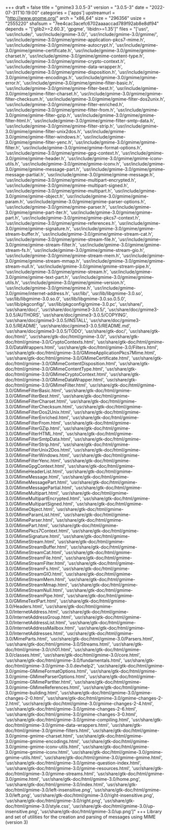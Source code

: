 +++
draft = false
title = "gmime3 3.0.5-3"
version = "3.0.5-3"
date = "2022-07-31T10:19:00"
categories = ['apps']
upstreamurl = "http://www.gnome.org/"
arch = "x86_64"
size = "296356"
usize = "2555220"
sha1sum = "7ee4cac3acefc6702aaaaccad789f92ab8e8df94"
depends = "['glib2>=2.60.3', 'gpgme', 'libidn>=1.35']"
files = "['usr/', 'usr/include/', 'usr/include/gmime-3.0/', 'usr/include/gmime-3.0/gmime/', 'usr/include/gmime-3.0/gmime/gmime-application-pkcs7-mime.h', 'usr/include/gmime-3.0/gmime/gmime-autocrypt.h', 'usr/include/gmime-3.0/gmime/gmime-certificate.h', 'usr/include/gmime-3.0/gmime/gmime-charset.h', 'usr/include/gmime-3.0/gmime/gmime-content-type.h', 'usr/include/gmime-3.0/gmime/gmime-crypto-context.h', 'usr/include/gmime-3.0/gmime/gmime-data-wrapper.h', 'usr/include/gmime-3.0/gmime/gmime-disposition.h', 'usr/include/gmime-3.0/gmime/gmime-encodings.h', 'usr/include/gmime-3.0/gmime/gmime-error.h', 'usr/include/gmime-3.0/gmime/gmime-filter-basic.h', 'usr/include/gmime-3.0/gmime/gmime-filter-best.h', 'usr/include/gmime-3.0/gmime/gmime-filter-charset.h', 'usr/include/gmime-3.0/gmime/gmime-filter-checksum.h', 'usr/include/gmime-3.0/gmime/gmime-filter-dos2unix.h', 'usr/include/gmime-3.0/gmime/gmime-filter-enriched.h', 'usr/include/gmime-3.0/gmime/gmime-filter-from.h', 'usr/include/gmime-3.0/gmime/gmime-filter-gzip.h', 'usr/include/gmime-3.0/gmime/gmime-filter-html.h', 'usr/include/gmime-3.0/gmime/gmime-filter-smtp-data.h', 'usr/include/gmime-3.0/gmime/gmime-filter-strip.h', 'usr/include/gmime-3.0/gmime/gmime-filter-unix2dos.h', 'usr/include/gmime-3.0/gmime/gmime-filter-windows.h', 'usr/include/gmime-3.0/gmime/gmime-filter-yenc.h', 'usr/include/gmime-3.0/gmime/gmime-filter.h', 'usr/include/gmime-3.0/gmime/gmime-format-options.h', 'usr/include/gmime-3.0/gmime/gmime-gpg-context.h', 'usr/include/gmime-3.0/gmime/gmime-header.h', 'usr/include/gmime-3.0/gmime/gmime-iconv-utils.h', 'usr/include/gmime-3.0/gmime/gmime-iconv.h', 'usr/include/gmime-3.0/gmime/gmime-message-part.h', 'usr/include/gmime-3.0/gmime/gmime-message-partial.h', 'usr/include/gmime-3.0/gmime/gmime-message.h', 'usr/include/gmime-3.0/gmime/gmime-multipart-encrypted.h', 'usr/include/gmime-3.0/gmime/gmime-multipart-signed.h', 'usr/include/gmime-3.0/gmime/gmime-multipart.h', 'usr/include/gmime-3.0/gmime/gmime-object.h', 'usr/include/gmime-3.0/gmime/gmime-param.h', 'usr/include/gmime-3.0/gmime/gmime-parser-options.h', 'usr/include/gmime-3.0/gmime/gmime-parser.h', 'usr/include/gmime-3.0/gmime/gmime-part-iter.h', 'usr/include/gmime-3.0/gmime/gmime-part.h', 'usr/include/gmime-3.0/gmime/gmime-pkcs7-context.h', 'usr/include/gmime-3.0/gmime/gmime-references.h', 'usr/include/gmime-3.0/gmime/gmime-signature.h', 'usr/include/gmime-3.0/gmime/gmime-stream-buffer.h', 'usr/include/gmime-3.0/gmime/gmime-stream-cat.h', 'usr/include/gmime-3.0/gmime/gmime-stream-file.h', 'usr/include/gmime-3.0/gmime/gmime-stream-filter.h', 'usr/include/gmime-3.0/gmime/gmime-stream-fs.h', 'usr/include/gmime-3.0/gmime/gmime-stream-gio.h', 'usr/include/gmime-3.0/gmime/gmime-stream-mem.h', 'usr/include/gmime-3.0/gmime/gmime-stream-mmap.h', 'usr/include/gmime-3.0/gmime/gmime-stream-null.h', 'usr/include/gmime-3.0/gmime/gmime-stream-pipe.h', 'usr/include/gmime-3.0/gmime/gmime-stream.h', 'usr/include/gmime-3.0/gmime/gmime-text-part.h', 'usr/include/gmime-3.0/gmime/gmime-utils.h', 'usr/include/gmime-3.0/gmime/gmime-version.h', 'usr/include/gmime-3.0/gmime/gmime.h', 'usr/include/gmime-3.0/gmime/internet-address.h', 'usr/lib/', 'usr/lib/libgmime-3.0.so', 'usr/lib/libgmime-3.0.so.0', 'usr/lib/libgmime-3.0.so.0.5.0', 'usr/lib/pkgconfig/', 'usr/lib/pkgconfig/gmime-3.0.pc', 'usr/share/', 'usr/share/doc/', 'usr/share/doc/gmime3-3.0.5/', 'usr/share/doc/gmime3-3.0.5/AUTHORS', 'usr/share/doc/gmime3-3.0.5/COPYING', 'usr/share/doc/gmime3-3.0.5/INSTALL', 'usr/share/doc/gmime3-3.0.5/README', 'usr/share/doc/gmime3-3.0.5/README.md', 'usr/share/doc/gmime3-3.0.5/TODO', 'usr/share/gtk-doc/', 'usr/share/gtk-doc/html/', 'usr/share/gtk-doc/html/gmime-3.0/', 'usr/share/gtk-doc/html/gmime-3.0/CryptoContexts.html', 'usr/share/gtk-doc/html/gmime-3.0/DataWrappers.html', 'usr/share/gtk-doc/html/gmime-3.0/Filters.html', 'usr/share/gtk-doc/html/gmime-3.0/GMimeApplicationPkcs7Mime.html', 'usr/share/gtk-doc/html/gmime-3.0/GMimeCertificate.html', 'usr/share/gtk-doc/html/gmime-3.0/GMimeContentDisposition.html', 'usr/share/gtk-doc/html/gmime-3.0/GMimeContentType.html', 'usr/share/gtk-doc/html/gmime-3.0/GMimeCryptoContext.html', 'usr/share/gtk-doc/html/gmime-3.0/GMimeDataWrapper.html', 'usr/share/gtk-doc/html/gmime-3.0/GMimeFilter.html', 'usr/share/gtk-doc/html/gmime-3.0/GMimeFilterBasic.html', 'usr/share/gtk-doc/html/gmime-3.0/GMimeFilterBest.html', 'usr/share/gtk-doc/html/gmime-3.0/GMimeFilterCharset.html', 'usr/share/gtk-doc/html/gmime-3.0/GMimeFilterChecksum.html', 'usr/share/gtk-doc/html/gmime-3.0/GMimeFilterDos2Unix.html', 'usr/share/gtk-doc/html/gmime-3.0/GMimeFilterEnriched.html', 'usr/share/gtk-doc/html/gmime-3.0/GMimeFilterFrom.html', 'usr/share/gtk-doc/html/gmime-3.0/GMimeFilterGZip.html', 'usr/share/gtk-doc/html/gmime-3.0/GMimeFilterHTML.html', 'usr/share/gtk-doc/html/gmime-3.0/GMimeFilterSmtpData.html', 'usr/share/gtk-doc/html/gmime-3.0/GMimeFilterStrip.html', 'usr/share/gtk-doc/html/gmime-3.0/GMimeFilterUnix2Dos.html', 'usr/share/gtk-doc/html/gmime-3.0/GMimeFilterWindows.html', 'usr/share/gtk-doc/html/gmime-3.0/GMimeFilterYenc.html', 'usr/share/gtk-doc/html/gmime-3.0/GMimeGpgContext.html', 'usr/share/gtk-doc/html/gmime-3.0/GMimeHeaderList.html', 'usr/share/gtk-doc/html/gmime-3.0/GMimeMessage.html', 'usr/share/gtk-doc/html/gmime-3.0/GMimeMessagePart.html', 'usr/share/gtk-doc/html/gmime-3.0/GMimeMessagePartial.html', 'usr/share/gtk-doc/html/gmime-3.0/GMimeMultipart.html', 'usr/share/gtk-doc/html/gmime-3.0/GMimeMultipartEncrypted.html', 'usr/share/gtk-doc/html/gmime-3.0/GMimeMultipartSigned.html', 'usr/share/gtk-doc/html/gmime-3.0/GMimeObject.html', 'usr/share/gtk-doc/html/gmime-3.0/GMimeParamList.html', 'usr/share/gtk-doc/html/gmime-3.0/GMimeParser.html', 'usr/share/gtk-doc/html/gmime-3.0/GMimePart.html', 'usr/share/gtk-doc/html/gmime-3.0/GMimePkcs7Context.html', 'usr/share/gtk-doc/html/gmime-3.0/GMimeSignature.html', 'usr/share/gtk-doc/html/gmime-3.0/GMimeStream.html', 'usr/share/gtk-doc/html/gmime-3.0/GMimeStreamBuffer.html', 'usr/share/gtk-doc/html/gmime-3.0/GMimeStreamCat.html', 'usr/share/gtk-doc/html/gmime-3.0/GMimeStreamFile.html', 'usr/share/gtk-doc/html/gmime-3.0/GMimeStreamFilter.html', 'usr/share/gtk-doc/html/gmime-3.0/GMimeStreamFs.html', 'usr/share/gtk-doc/html/gmime-3.0/GMimeStreamGIO.html', 'usr/share/gtk-doc/html/gmime-3.0/GMimeStreamMem.html', 'usr/share/gtk-doc/html/gmime-3.0/GMimeStreamMmap.html', 'usr/share/gtk-doc/html/gmime-3.0/GMimeStreamNull.html', 'usr/share/gtk-doc/html/gmime-3.0/GMimeStreamPipe.html', 'usr/share/gtk-doc/html/gmime-3.0/GMimeTextPart.html', 'usr/share/gtk-doc/html/gmime-3.0/Headers.html', 'usr/share/gtk-doc/html/gmime-3.0/InternetAddress.html', 'usr/share/gtk-doc/html/gmime-3.0/InternetAddressGroup.html', 'usr/share/gtk-doc/html/gmime-3.0/InternetAddressList.html', 'usr/share/gtk-doc/html/gmime-3.0/InternetAddressMailbox.html', 'usr/share/gtk-doc/html/gmime-3.0/InternetAddresses.html', 'usr/share/gtk-doc/html/gmime-3.0/MimeParts.html', 'usr/share/gtk-doc/html/gmime-3.0/Parsers.html', 'usr/share/gtk-doc/html/gmime-3.0/Streams.html', 'usr/share/gtk-doc/html/gmime-3.0/ch01.html', 'usr/share/gtk-doc/html/gmime-3.0/classes.html', 'usr/share/gtk-doc/html/gmime-3.0/core.html', 'usr/share/gtk-doc/html/gmime-3.0/fundamentals.html', 'usr/share/gtk-doc/html/gmime-3.0/gmime-3.0.devhelp2', 'usr/share/gtk-doc/html/gmime-3.0/gmime-GMimeFormatOptions.html', 'usr/share/gtk-doc/html/gmime-3.0/gmime-GMimeParserOptions.html', 'usr/share/gtk-doc/html/gmime-3.0/gmime-GMimePartIter.html', 'usr/share/gtk-doc/html/gmime-3.0/gmime-GMimeReferences.html', 'usr/share/gtk-doc/html/gmime-3.0/gmime-building.html', 'usr/share/gtk-doc/html/gmime-3.0/gmime-changes-2-0.html', 'usr/share/gtk-doc/html/gmime-3.0/gmime-changes-2-2.html', 'usr/share/gtk-doc/html/gmime-3.0/gmime-changes-2-4.html', 'usr/share/gtk-doc/html/gmime-3.0/gmime-changes-2-6.html', 'usr/share/gtk-doc/html/gmime-3.0/gmime-changes-3-0.html', 'usr/share/gtk-doc/html/gmime-3.0/gmime-compiling.html', 'usr/share/gtk-doc/html/gmime-3.0/gmime-data-wrappers.html', 'usr/share/gtk-doc/html/gmime-3.0/gmime-filters.html', 'usr/share/gtk-doc/html/gmime-3.0/gmime-gmime-charset.html', 'usr/share/gtk-doc/html/gmime-3.0/gmime-gmime-encodings.html', 'usr/share/gtk-doc/html/gmime-3.0/gmime-gmime-iconv-utils.html', 'usr/share/gtk-doc/html/gmime-3.0/gmime-gmime-iconv.html', 'usr/share/gtk-doc/html/gmime-3.0/gmime-gmime-utils.html', 'usr/share/gtk-doc/html/gmime-3.0/gmime-gmime.html', 'usr/share/gtk-doc/html/gmime-3.0/gmime-question-index.html', 'usr/share/gtk-doc/html/gmime-3.0/gmime-resources.html', 'usr/share/gtk-doc/html/gmime-3.0/gmime-streams.html', 'usr/share/gtk-doc/html/gmime-3.0/gmime.html', 'usr/share/gtk-doc/html/gmime-3.0/home.png', 'usr/share/gtk-doc/html/gmime-3.0/index.html', 'usr/share/gtk-doc/html/gmime-3.0/left-insensitive.png', 'usr/share/gtk-doc/html/gmime-3.0/left.png', 'usr/share/gtk-doc/html/gmime-3.0/right-insensitive.png', 'usr/share/gtk-doc/html/gmime-3.0/right.png', 'usr/share/gtk-doc/html/gmime-3.0/style.css', 'usr/share/gtk-doc/html/gmime-3.0/up-insensitive.png', 'usr/share/gtk-doc/html/gmime-3.0/up.png']"
+++
Library and set of utilities for the creation and parsing of messages using MIME (version 3)